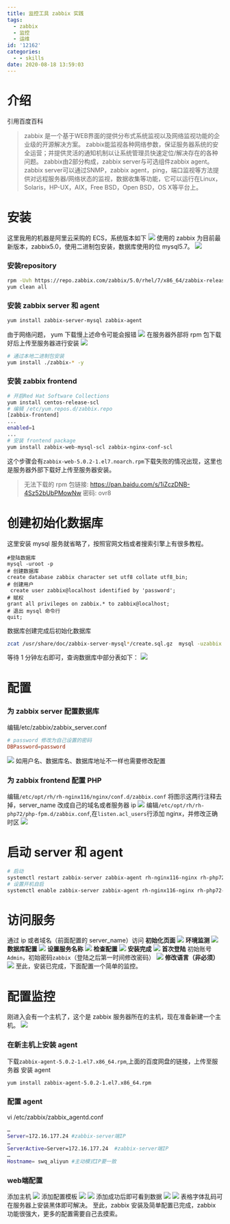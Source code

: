 ```yaml
---
title: 监控工具 zabbix 实践
tags:
  - zabbix
  - 监控
  - 运维
id: '12162'
categories:
  - - skills
date: 2020-08-18 13:59:03
---
```


# 介绍

引用百度百科

> zabbix 是一个基于WEB界面的提供分布式系统监视以及网络监视功能的企业级的开源解决方案。 zabbix能监视各种网络参数，保证服务器系统的安全运营；并提供灵活的通知机制以让系统管理员快速定位/解决存在的各种问题。 zabbix由2部分构成，zabbix server与可选组件zabbix agent。 zabbix server可以通过SNMP，zabbix agent，ping，端口监视等方法提供对远程服务器/网络状态的监视，数据收集等功能，它可以运行在Linux，Solaris，HP-UX，AIX，Free BSD，Open BSD，OS X等平台上。

# 安装

这里我用的机器是阿里云采购的 ECS，系统版本如下 [![](https://i.loli.net/2020/08/18/NGFpVQa3q8Uz7T6.jpg)](https://i.loli.net/2020/08/18/NGFpVQa3q8Uz7T6.jpg) 使用的 zabbix 为目前最新版本，zabbix5.0，使用二进制包安装，数据库使用的位 mysql5.7。 [![](https://i.loli.net/2020/08/18/c6bOi14uBNZkeaF.jpg)](https://i.loli.net/2020/08/18/c6bOi14uBNZkeaF.jpg)

### 安装repository

```bash
rpm -Uvh https://repo.zabbix.com/zabbix/5.0/rhel/7/x86_64/zabbix-release-5.0-1.el7.noarch.rpm
yum clean all
```

### 安装 zabbix server 和 agent

```bash
yum install zabbix-server-mysql zabbix-agent
```

由于网络问题， yum 下载慢上述命令可能会报错 [![](https://i.loli.net/2020/08/18/iFLs5SjabwREN29.jpg)](https://i.loli.net/2020/08/18/iFLs5SjabwREN29.jpg) 在服务器外部将 rpm 包下载好后上传至服务器进行安装 [![](https://i.loli.net/2020/08/18/E2QJBzwjdR3pTaH.jpg)](https://i.loli.net/2020/08/18/E2QJBzwjdR3pTaH.jpg)

```bash
# 通过本地二进制包安装
yum install ./zabbix-* -y
```

### 安装 zabbix frontend

```bash
# 开启Red Hat Software Collections
yum install centos-release-scl
# 编辑 /etc/yum.repos.d/zabbix.repo
[zabbix-frontend]
...
enabled=1
...
# 安装 frontend package
yum install zabbix-web-mysql-scl zabbix-nginx-conf-scl
```

这个步骤会有`zabbix-web-5.0.2-1.el7.noarch.rpm`下载失败的情况出现，这里也是服务器外部下载好上传至服务器安装。

> 无法下载的 rpm 包链接: https://pan.baidu.com/s/1iZczDNB-4Sz52bUbPMowNw 密码: ovr8

# 创建初始化数据库

这里安装 mysql 服务就省略了，按照官网文档或者搜索引擎上有很多教程。

```shell
#登陆数据库
mysql -uroot -p
# 创建数据库
create database zabbix character set utf8 collate utf8_bin;
# 创建用户
 create user zabbix@localhost identified by 'password';
# 赋权
grant all privileges on zabbix.* to zabbix@localhost;
# 退出 mysql 命令行
quit;
```

数据库创建完成后初始化数据库

```bash
zcat /usr/share/doc/zabbix-server-mysql*/create.sql.gz  mysql -uzabbix -p zabbix
```

等待 1 分钟左右即可，查询数据库中部分表如下： [![](https://i.loli.net/2020/08/18/bOlmG9rKe6xv24a.jpg)](https://i.loli.net/2020/08/18/bOlmG9rKe6xv24a.jpg)

# 配置

### 为 zabbix server 配置数据库

编辑/etc/zabbix/zabbix\_server.conf

```conf
# password 修改为自己设置的密码
DBPassword=password
```

[![](https://i.loli.net/2020/08/18/lI5iqQu28KVeDnR.jpg)](https://i.loli.net/2020/08/18/lI5iqQu28KVeDnR.jpg) 如用户名、数据库名、数据库地址不一样也需要修改配置

### 为 zabbix frontend 配置 PHP

编辑`/etc/opt/rh/rh-nginx116/nginx/conf.d/zabbix.conf` 将图示这两行注释去掉，server\_name 改成自己的域名或者服务器 ip [![](https://i.loli.net/2020/08/18/liTdkcI4JnsOePZ.jpg)](https://i.loli.net/2020/08/18/liTdkcI4JnsOePZ.jpg) 编辑`/etc/opt/rh/rh-php72/php-fpm.d/zabbix.conf`,在`listen.acl_users`行添加 nginx，并修改正确时区 [![](https://i.loli.net/2020/08/18/BDdjoqPp28y6swZ.jpg)](https://i.loli.net/2020/08/18/BDdjoqPp28y6swZ.jpg)

# 启动 server 和 agent

```bash
# 启动
systemctl restart zabbix-server zabbix-agent rh-nginx116-nginx rh-php72-php-fpm
# 设置开机自启
systemctl enable zabbix-server zabbix-agent rh-nginx116-nginx rh-php72-php-fpm
```

# 访问服务

通过 ip 或者域名（前面配置的 server\_name）访问 **初始化页面** [![](https://i.loli.net/2020/08/18/jgW6yXkO4r5xnGH.jpg)](https://i.loli.net/2020/08/18/jgW6yXkO4r5xnGH.jpg) **环境监测** [![](https://i.loli.net/2020/08/18/DItweYT2dk6aFKR.jpg)](https://i.loli.net/2020/08/18/DItweYT2dk6aFKR.jpg) **数据库配置** [![](https://i.loli.net/2020/08/18/nGbVye1HxdTw43j.jpg)](https://i.loli.net/2020/08/18/nGbVye1HxdTw43j.jpg) **设置服务名称** [![](https://i.loli.net/2020/08/18/KDoYn4ieyhTpBZ9.jpg)](https://i.loli.net/2020/08/18/KDoYn4ieyhTpBZ9.jpg) **检查配置** [![](https://i.loli.net/2020/08/18/4cZsRHYfUzeNgOT.jpg)](https://i.loli.net/2020/08/18/4cZsRHYfUzeNgOT.jpg) **安装完成** [![](https://i.loli.net/2020/08/18/nPtfirwkSOLZ8vU.jpg)](https://i.loli.net/2020/08/18/nPtfirwkSOLZ8vU.jpg) **首次登陆** 初始账号 `Admin`，初始密码`zabbix`（登陆之后第一时间修改密码） [![](https://i.loli.net/2020/08/18/2qj7vZNUGRrhJud.jpg)](https://i.loli.net/2020/08/18/2qj7vZNUGRrhJud.jpg) **修改语言（非必须）** [![](https://i.loli.net/2020/08/18/BLJubf4ly6wDdpx.jpg)](https://i.loli.net/2020/08/18/BLJubf4ly6wDdpx.jpg) 至此，安装已完成，下面配置一个简单的监控。

# 配置监控

刚进入会有一个主机了，这个是 zabbix 服务器所在的主机，现在准备新建一个主机。 [![](https://i.loli.net/2020/08/18/QXokuI48FRAMbZt.jpg)](https://i.loli.net/2020/08/18/QXokuI48FRAMbZt.jpg)

### 在新主机上安装 agent

下载`zabbix-agent-5.0.2-1.el7.x86_64.rpm`,上面的百度网盘的链接，上传至服务器 安装 agent

```bash
yum install zabbix-agent-5.0.2-1.el7.x86_64.rpm
```

### 配置 agent

vi /etc/zabbix/zabbix\_agentd.conf

```bash
…
Server=172.16.177.24 #zabbix-server端IP
…
ServerActive=Server=172.16.177.24  #zabbix-server端IP
…
Hostname= swq_aliyun #主动模式IP要一致
```

### web端配置

添加主机 [![](https://i.loli.net/2020/08/18/nM3hbDLywFpoG2j.jpg)](https://i.loli.net/2020/08/18/nM3hbDLywFpoG2j.jpg) 添加配置模板 [![](https://i.loli.net/2020/08/18/qHbpKRF3y6IQovW.jpg)](https://i.loli.net/2020/08/18/qHbpKRF3y6IQovW.jpg) [![](https://i.loli.net/2020/08/18/HQsyhobVgJUTrOW.jpg)](https://i.loli.net/2020/08/18/HQsyhobVgJUTrOW.jpg) 添加成功后即可看到数据 [![](https://i.loli.net/2020/08/18/FKzCinHRm75I1qs.jpg)](https://i.loli.net/2020/08/18/FKzCinHRm75I1qs.jpg) [![](https://i.loli.net/2020/08/18/sBThqApaG3x12DI.jpg)](https://i.loli.net/2020/08/18/sBThqApaG3x12DI.jpg) 表格字体乱码可在服务器上安装黑体即可解决。 至此，zabbix 安装及简单配置已完成，zabbix 功能很强大，更多的配置需要自己去摸索。